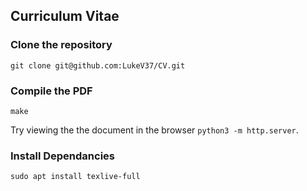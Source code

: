 ## Curriculum Vitae

### Clone the repository
```
git clone git@github.com:LukeV37/CV.git
```
### Compile the PDF
```
make
```
Try viewing the the document in the browser `python3 -m http.server`.

### Install Dependancies
```
sudo apt install texlive-full
```
